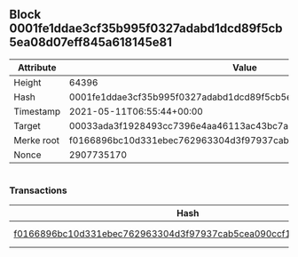 ## Block 0001fe1ddae3cf35b995f0327adabd1dcd89f5cb5ea08d07eff845a618145e81

Attribute | Value
--- | ---
Height | 64396
Hash | 0001fe1ddae3cf35b995f0327adabd1dcd89f5cb5ea08d07eff845a618145e81
Timestamp | 2021-05-11T06:55:44+00:00
Target | 00033ada3f1928493cc7396e4aa46113ac43bc7ac52aab5d08e3934913716f64
Merke root | f0166896bc10d331ebec762963304d3f97937cab5cea090ccf1090d7f13780de
Nonce | 2907735170

```

```

### Transactions

Hash | Amount
--- | ---
[f0166896bc10d331ebec762963304d3f97937cab5cea090ccf1090d7f13780de](f0166896bc10d331ebec762963304d3f97937cab5cea090ccf1090d7f13780de.md) | 10.00000000 SKEPTI 
